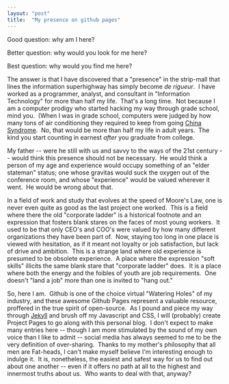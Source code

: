 ```yaml
---
layout: "post"
title:  "My presence on github pages"
---
```


Good question: why am I here?

Better question: why would you look for me here?

Best question: why would you find me here?

The answer is that I have discovered that a "presence" in the strip-mall that lines the information superhighway has simply become _de rigueur_.&nbsp; 
I have worked as a programmer, analyst, and consultant in "Information Technology" for more than half my life.&nbsp; 
That's a long time.&nbsp; Not because I am a computer prodigy who started hacking my way through grade school, mind you.&nbsp; (When I was in grade school, 
computers were judged by how many tons of air conditioning they required to keep from going [China Syndrome](https://www.google.com/url?sa=t&rct=j&q=&esrc=s&source=web&cd=1&cad=rja&uact=8&ved=0ahUKEwiJ_YGJ9t7WAhVBrlQKHedTAG0QFggmMAA&url=https%3A%2F%2Fen.wikipedia.org%2Fwiki%2FThe_China_Syndrome&usg=AOvVaw224COq4UfYbpouV-jNrme-).&nbsp; 
No, that would be more than half my life in adult years.&nbsp; The kind you start counting in earnest _after_ you graduate from college.

My father -- were he still with us and savvy to the ways of the 21st century -- would think this presence should not be necessary.&nbsp; 
He would think a person of my age and experience would occupy something of an "elder stateman" status; one whose gravitas would suck the oxygen out 
of the conference room, and whose "experience" would be valued wherever it went.&nbsp; He would be wrong about that.

In a field of work and study that evolves at the speed of Moore's Law, one is never even quite as good as the last project one worked.&nbsp; 
This is a field where there the old "corporate ladder" is a historical footnote and an expression that fosters blank stares on the faces of most young workers.&nbsp; 
It used to be that only CEO's and COO's were valued by how many different organizations they have been part of.&nbsp; 
Now, staying too long in one place is viewed with hesitation, as if it meant not loyalty or job satisfaction, but lack of drive and ambition.&nbsp; 
This is a strange land where old experience is presumed to be obsolete experience.&nbsp; 
A place where the expression "soft skills" illicits the same blank stare that "corporate ladder" does.&nbsp;
It is a place where both the energy and the foibles of youth are job requirements.&nbsp; One doesn't "land a job" more than one is invited to "hang out."

So, here I am.&nbsp; 
Github is one of the choice virtual "Watering Holes" of my industry, and these awesome Github Pages represent a valuable resource, proffered in the true spirit of open-source.&nbsp; 
As I pound and piece my way through [Jekyll](https://www.google.com/url?sa=t&rct=j&q=&esrc=s&source=web&cd=1&cad=rja&uact=8&ved=0ahUKEwj9uPXA-d7WAhVizlQKHbPNDAsQFggmMAA&url=https%3A%2F%2Fjekyllrb.com%2F&usg=AOvVaw2YD8MteLYGPeySP2jj4BHG) 
and brush off my Javascript and CSS, I will (probably) create Project Pages to go along with this personal blog.&nbsp; 
I don't expect to make many entries here -- though I am more stimulated by the sound of my own voice than I like to admit -- social media has always seemed to me 
to be the very definition of over-sharing.&nbsp; 
Thanks to my mother's philosophy that all men are Fat-heads, I can't make myself believe I'm interesting enough to indulge it.&nbsp; 
It is, nonetheless, the easiest and safest way for us to find out about one another -- even if it offers no path at all to the highest and innermost truths about us.&nbsp; 
Who wants to deal with that, anyway?